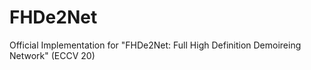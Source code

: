 # FHDe2Net
Official Implementation for "FHDe2Net: Full High Definition Demoireing Network" (ECCV 20)
